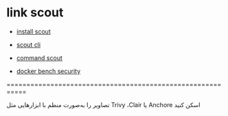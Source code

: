 # link scout

- [ install scout ](https://docs.docker.com/scout/install/)

- [ scout cli ](https://github.com/docker/scout-cli/releases)

- [ command scout  ](https://docs.docker.com/reference/cli/docker/scout/)

- [ docker bench security ](https://github.com/docker/docker-bench-security)

===========================================================

تصاویر را به‌صورت منظم با ابزارهایی مثل Trivy ،Clair یا Anchore اسکن کنید
